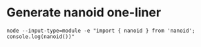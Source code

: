 # Generate nanoid one-liner

```
node --input-type=module -e "import { nanoid } from 'nanoid'; console.log(nanoid())"
```

